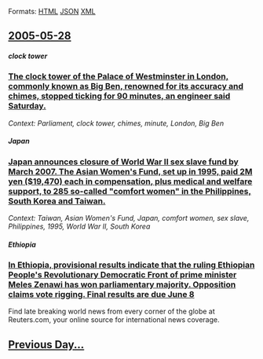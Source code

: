 
Formats: [HTML](2005/05/28/index.html)  [JSON](2005/05/28/index.json)  [XML](2005/05/28/index.xml)  

## [2005-05-28](/news/2005/05/28/index.md)

##### clock tower
### [ The clock tower of the Palace of Westminster in London, commonly known as Big Ben, renowned for its accuracy and chimes, stopped ticking for 90 minutes, an engineer said Saturday. ](/news/2005/05/28/the-clock-tower-of-the-palace-of-westminster-in-london-commonly-known-as-big-ben-renowned-for-its-accuracy-and-chimes-stopped-ticking-fo.md)
_Context: Parliament, clock tower, chimes, minute, London, Big Ben_

##### Japan
### [ Japan announces closure of World War II sex slave fund by March 2007. The Asian Women's Fund, set up in 1995, paid 2M yen ($19,470) each in compensation, plus medical and welfare support, to 285 so-called "comfort women" in the Philippines, South Korea and Taiwan. ](/news/2005/05/28/japan-announces-closure-of-world-war-ii-sex-slave-fund-by-march-2007-the-asian-women-s-fund-set-up-in-1995-paid-2m-yen-19-470-each-in.md)
_Context: Taiwan, Asian Women's Fund, Japan, comfort women, sex slave, Philippines, 1995, World War II, South Korea_

##### Ethiopia
### [ In Ethiopia, provisional results indicate that the ruling Ethiopian People's Revolutionary Democratic Front of prime minister Meles Zenawi has won parliamentary majority. Opposition claims vote rigging. Final results are due June 8 ](/news/2005/05/28/in-ethiopia-provisional-results-indicate-that-the-ruling-ethiopian-people-s-revolutionary-democratic-front-of-prime-minister-meles-zenawi.md)
Find late breaking world news from every corner of the globe at Reuters.com, your online source for international news coverage.

## [Previous Day...](/news/2005/05/27/index.md)

